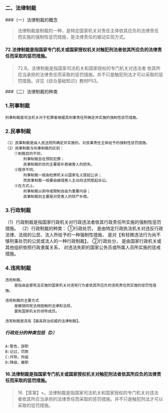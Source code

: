 ### 二、法律制裁
###（一）法律制裁的概念
>   法律制裁是制裁的一种，是特定国家机关对责任主体依其应负的法律责任
    而实施的强制性惩罚措施，是法律责任的被动实现方式。

#### 72.法律制裁是指国家专门机关或国家授权机关对触犯刑法者依其所应负的法律责任而采取的惩罚措施。
>   72.B。法律制裁是指国家司法机关和国家授权的专门机关对违法者
    依其所应当承担的法律责任而采取的惩罚措施。并不只是触犯刑法才可以采取的惩罚措施。详见《综合基础知识》教材P53。

###（二）法律制裁的种类
### 1.刑事制裁
    刑事制裁是司法机关对于犯罪者根据其刑事责任所确定并实施的强制性惩罚措施。

### 2.民事制裁
    （1）民事制裁是由人民法院所确定并实施的，对民事责任主体给予的强制性惩罚措施。
    （2）民事制裁与刑事制裁的区别：
        ①制裁目的不同，
            刑事制裁旨在预防犯罪；
            民事制裁的目的主要是补救被害人的损失。
        ②程序不同，
            刑事制裁一般由检察机关以国家名义提起公诉；
            而民事制裁一般要由被侵害人主动向法院提起诉讼。
        ③在方式上，
            刑事制裁以剥夺或限制自由为重要内容；
            民事制裁则主要是对受害人的财产补偿。

### 3.行政制裁
（1）行政制裁是指国家行政机关对行政违法者依其行政责任所实施的强制性惩罚措施。
（2）行政制裁的种类：
    ①行政处罚，
        是由特定行政执法机关对违反行政法律、法规的公民、法人所给予的一种强制性措施，
        是对【有轻微违法行为尚不够刑事处罚的公民或法人的一种行政制裁】。
    ②行政处分，
        是由国家行政机关或其他组织依照行政隶属关系，
        对违法失职的国家公务员或所属人员所实施的惩戒措施。

### 4.违宪制裁
    违宪制裁，
        是指由监督宪法实施的国家机关对违宪行为者依其所应负的违宪责任而实施的惩罚性措施。

    违宪制裁的主要方式
        是撤销同宪法相抵触的法律和法规，
        罢免国家机关的领导成员。

    违宪制裁是具有【最高政治权威的法律制裁】。

##### 行政处分的种类包括（D）
    A:警告，辞职
    B:记过，罚款
    C:开除，拘留
    D:降级，撤职  

#### 16.法律制裁是指国家专门机关或国家授权机关对触犯刑法者依其所应负的法律责任而采取的惩罚措施。
>   16.【答案】×。法律制裁是指国家司法机关和国家授权的专门机关对违法
    者依其所应当承担的法律责任而采取的惩罚措施。并不只是触犯刑法才可以采取的惩罚措施。













    